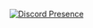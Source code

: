 <a href="https://discord.com/users/1098248637789786165" target="_blank">
  <p align="center">
     <img src="https://lanyard.cnrad.dev/api/1098248637789786165" align="middle" alt="Discord Presence">
  </p>
</a>
